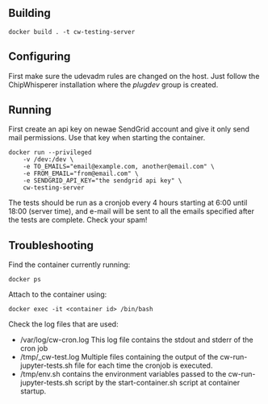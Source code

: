 ## Building

```docker build . -t cw-testing-server```

## Configuring

First make sure the udevadm rules are changed on the host. Just follow the ChipWhisperer installation where the *plugdev* group is created.

## Running
First create an api key on newae SendGrid account and give it only send mail permissions. Use that key when starting the container.

```
docker run --privileged 
    -v /dev:/dev \
    -e TO_EMAILS="email@example.com, another@email.com" \
    -e FROM_EMAIL="from@email.com" \
    -e SENDGRID_API_KEY="the sendgrid api key" \
    cw-testing-server
```

The tests should be run as a cronjob every 4 hours starting at 6:00 until 18:00 (server time), and e-mail will be sent to all the emails specified after the tests are complete. Check your spam!

## Troubleshooting

Find the container currently running:

```docker ps```

Attach to the container using:

```docker exec -it <container id> /bin/bash```

Check the log files that are used:

  * /var/log/cw-cron.log This log file contains the stdout and stderr of the cron job
  * /tmp/<date time>_cw-test.log Multiple files containing the output of the cw-run-jupyter-tests.sh file for each time the cronjob is executed.
  * /tmp/env.sh contains the environment variables passed to the cw-run-jupyter-tests.sh script by the start-container.sh script at container startup.
